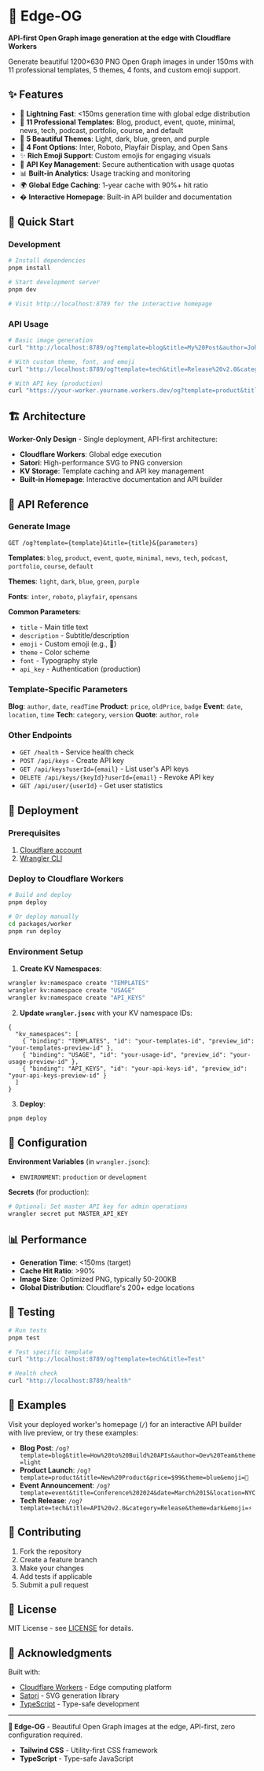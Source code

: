 # 🎨 Edge-OG

**API-first Open Graph image generation at the edge with Cloudflare Workers**

Generate beautiful 1200×630 PNG Open Graph images in under 150ms with 11 professional templates, 5 themes, 4 fonts, and custom emoji support.

## ✨ Features

- 🚀 **Lightning Fast**: <150ms generation time with global edge distribution
- 🎨 **11 Professional Templates**: Blog, product, event, quote, minimal, news, tech, podcast, portfolio, course, and default
- 🌈 **5 Beautiful Themes**: Light, dark, blue, green, and purple
- 📝 **4 Font Options**: Inter, Roboto, Playfair Display, and Open Sans
- ✨ **Rich Emoji Support**: Custom emojis for engaging visuals
- 🔑 **API Key Management**: Secure authentication with usage quotas
- 📊 **Built-in Analytics**: Usage tracking and monitoring
- 🌍 **Global Edge Caching**: 1-year cache with 90%+ hit ratio
- � **Interactive Homepage**: Built-in API builder and documentation

## 🚀 Quick Start

### Development

```bash
# Install dependencies
pnpm install

# Start development server
pnpm dev

# Visit http://localhost:8789 for the interactive homepage
```

### API Usage

```bash
# Basic image generation
curl "http://localhost:8789/og?template=blog&title=My%20Post&author=John%20Doe"

# With custom theme, font, and emoji
curl "http://localhost:8789/og?template=tech&title=Release%20v2.0&category=API&theme=blue&font=roboto&emoji=🚀"

# With API key (production)
curl "https://your-worker.yourname.workers.dev/og?template=product&title=My%20Product&price=$99&api_key=edgeog_..."
```

## 🏗️ Architecture

**Worker-Only Design** - Single deployment, API-first architecture:

- **Cloudflare Workers**: Global edge execution
- **Satori**: High-performance SVG to PNG conversion
- **KV Storage**: Template caching and API key management
- **Built-in Homepage**: Interactive documentation and API builder
## 📖 API Reference

### Generate Image
```
GET /og?template={template}&title={title}&{parameters}
```

**Templates**: `blog`, `product`, `event`, `quote`, `minimal`, `news`, `tech`, `podcast`, `portfolio`, `course`, `default`

**Themes**: `light`, `dark`, `blue`, `green`, `purple`

**Fonts**: `inter`, `roboto`, `playfair`, `opensans`

**Common Parameters**:
- `title` - Main title text
- `description` - Subtitle/description
- `emoji` - Custom emoji (e.g., 🚀)
- `theme` - Color scheme
- `font` - Typography style
- `api_key` - Authentication (production)

### Template-Specific Parameters

**Blog**: `author`, `date`, `readTime`
**Product**: `price`, `oldPrice`, `badge`
**Event**: `date`, `location`, `time`
**Tech**: `category`, `version`
**Quote**: `author`, `role`

### Other Endpoints
- `GET /health` - Service health check
- `POST /api/keys` - Create API key
- `GET /api/keys?userId={email}` - List user's API keys
- `DELETE /api/keys/{keyId}?userId={email}` - Revoke API key
- `GET /api/user/{userId}` - Get user statistics

## 🚀 Deployment

### Prerequisites
1. [Cloudflare account](https://cloudflare.com)
2. [Wrangler CLI](https://developers.cloudflare.com/workers/wrangler/)

### Deploy to Cloudflare Workers

```bash
# Build and deploy
pnpm deploy

# Or deploy manually
cd packages/worker
pnpm run deploy
```

### Environment Setup

1. **Create KV Namespaces**:
```bash
wrangler kv:namespace create "TEMPLATES"
wrangler kv:namespace create "USAGE" 
wrangler kv:namespace create "API_KEYS"
```

2. **Update `wrangler.jsonc`** with your KV namespace IDs:
```jsonc
{
  "kv_namespaces": [
    { "binding": "TEMPLATES", "id": "your-templates-id", "preview_id": "your-templates-preview-id" },
    { "binding": "USAGE", "id": "your-usage-id", "preview_id": "your-usage-preview-id" },
    { "binding": "API_KEYS", "id": "your-api-keys-id", "preview_id": "your-api-keys-preview-id" }
  ]
}
```

3. **Deploy**:
```bash
pnpm deploy
```

## 🔧 Configuration

**Environment Variables** (in `wrangler.jsonc`):
- `ENVIRONMENT`: `production` or `development`

**Secrets** (for production):
```bash
# Optional: Set master API key for admin operations
wrangler secret put MASTER_API_KEY
```

## 📊 Performance

- **Generation Time**: <150ms (target)
- **Cache Hit Ratio**: >90%
- **Image Size**: Optimized PNG, typically 50-200KB
- **Global Distribution**: Cloudflare's 200+ edge locations

## 🧪 Testing

```bash
# Run tests
pnpm test

# Test specific template
curl "http://localhost:8789/og?template=tech&title=Test"

# Health check
curl "http://localhost:8789/health"
```

## 📝 Examples

Visit your deployed worker's homepage (`/`) for an interactive API builder with live preview, or try these examples:

- **Blog Post**: `/og?template=blog&title=How%20to%20Build%20APIs&author=Dev%20Team&theme=light`
- **Product Launch**: `/og?template=product&title=New%20Product&price=$99&theme=blue&emoji=🚀`
- **Event Announcement**: `/og?template=event&title=Conference%202024&date=March%2015&location=NYC`
- **Tech Release**: `/og?template=tech&title=API%20v2.0&category=Release&theme=dark&emoji=⚡`

## 🤝 Contributing

1. Fork the repository
2. Create a feature branch
3. Make your changes
4. Add tests if applicable
5. Submit a pull request

## 📄 License

MIT License - see [LICENSE](LICENSE) for details.

## 🙏 Acknowledgments

Built with:
- [Cloudflare Workers](https://workers.cloudflare.com/) - Edge computing platform
- [Satori](https://github.com/vercel/satori) - SVG generation library
- [TypeScript](https://www.typescriptlang.org/) - Type-safe development

---

**🎨 Edge-OG** - Beautiful Open Graph images at the edge, API-first, zero configuration required.
- **Tailwind CSS** - Utility-first CSS framework
- **TypeScript** - Type-safe JavaScript
